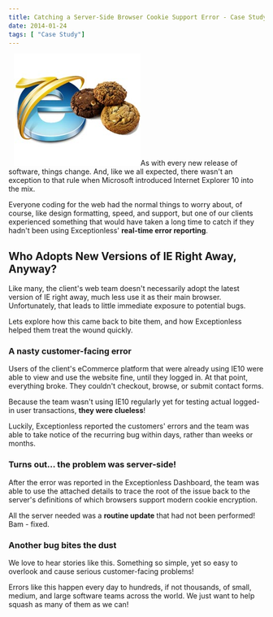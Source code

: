 ```yaml
---
title: Catching a Server-Side Browser Cookie Support Error - Case Study
date: 2014-01-24
tags: [ "Case Study"]
---
```

<img loading="lazy" class="alignright size-full wp-image-1959" style="margin-left:10px;" alt="Internet Explorer Cookies" src="/assets/ie-cookies.jpg" width="250" height="220" data-id="1959" />As with every new release of software, things change. And, like we all expected, there wasn't an exception to that rule when Microsoft introduced Internet Explorer 10 into the mix.

Everyone coding for the web had the normal things to worry about, of course, like design formatting, speed, and support, but one of our clients experienced something that would have taken a long time to catch if they hadn't been using Exceptionless' **real-time error reporting**.<!--more-->

## Who Adopts New Versions of IE Right Away, Anyway?

Like many, the client's web team doesn't necessarily adopt the latest version of IE right away, much less use it as their main browser. Unfortunately, that leads to little immediate exposure to potential bugs.

Lets explore how this came back to bite them, and how Exceptionless helped them treat the wound quickly.

### A nasty customer-facing error

Users of the client's eCommerce platform that were already using IE10 were able to view and use the website fine, until they logged in. At that point, everything broke. They couldn't checkout, browse, or submit contact forms.

Because the team wasn't using IE10 regularly yet for testing actual logged-in user transactions, **they were clueless**!

Luckily, Exceptionless reported the customers' errors and the team was able to take notice of the recurring bug within days, rather than weeks or months.

### Turns out... the problem was server-side!

After the error was reported in the Exceptionless Dashboard, the team was able to use the attached details to trace the root of the issue back to the server's definitions of which browsers support modern cookie encryption.

All the server needed was a **routine update** that had not been performed! Bam - fixed.

### Another bug bites the dust

We love to hear stories like this. Something so simple, yet so easy to overlook and cause serious customer-facing problems!

Errors like this happen every day to hundreds, if not thousands, of small, medium, and large software teams across the world. We just want to help squash as many of them as we can!
